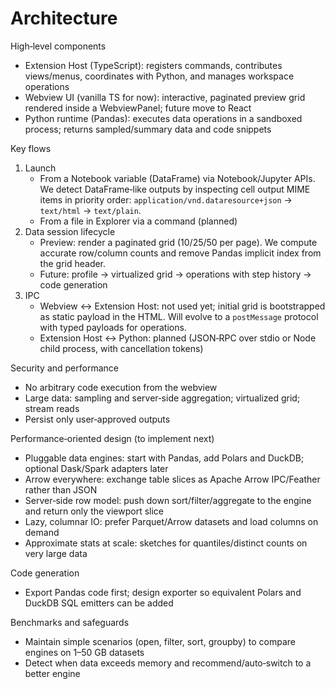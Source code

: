 # Architecture

High‑level components
- Extension Host (TypeScript): registers commands, contributes views/menus, coordinates with Python, and manages workspace operations
- Webview UI (vanilla TS for now): interactive, paginated preview grid rendered inside a WebviewPanel; future move to React
- Python runtime (Pandas): executes data operations in a sandboxed process; returns sampled/summary data and code snippets

Key flows
1. Launch
   - From a Notebook variable (DataFrame) via Notebook/Jupyter APIs. We detect DataFrame‑like outputs by inspecting cell output MIME items in priority order: `application/vnd.dataresource+json` → `text/html` → `text/plain`.
   - From a file in Explorer via a command (planned)
2. Data session lifecycle
   - Preview: render a paginated grid (10/25/50 per page). We compute accurate row/column counts and remove Pandas implicit index from the grid header.
   - Future: profile → virtualized grid → operations with step history → code generation
3. IPC
   - Webview ↔ Extension Host: not used yet; initial grid is bootstrapped as static payload in the HTML. Will evolve to a `postMessage` protocol with typed payloads for operations.
   - Extension Host ↔ Python: planned (JSON‑RPC over stdio or Node child process, with cancellation tokens)

Security and performance
- No arbitrary code execution from the webview
- Large data: sampling and server‑side aggregation; virtualized grid; stream reads
- Persist only user‑approved outputs

Performance‑oriented design (to implement next)
- Pluggable data engines: start with Pandas, add Polars and DuckDB; optional Dask/Spark adapters later
- Arrow everywhere: exchange table slices as Apache Arrow IPC/Feather rather than JSON
- Server‑side row model: push down sort/filter/aggregate to the engine and return only the viewport slice
- Lazy, columnar IO: prefer Parquet/Arrow datasets and load columns on demand
- Approximate stats at scale: sketches for quantiles/distinct counts on very large data

Code generation
- Export Pandas code first; design exporter so equivalent Polars and DuckDB SQL emitters can be added

Benchmarks and safeguards
- Maintain simple scenarios (open, filter, sort, groupby) to compare engines on 1–50 GB datasets
- Detect when data exceeds memory and recommend/auto‑switch to a better engine

